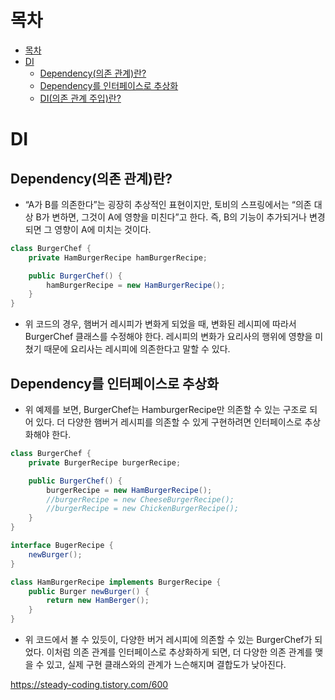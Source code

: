 # 목차
- [목차](#목차)
- [DI](#DI)
    - [Dependency(의존 관계)란?](#Dependency(의존-관계)란?)
    - [Dependency를 인터페이스로 추상화](#Dependency를-인터페이스로-추상화)
    - [DI(의존 관계 주입)란?](#DI(의존-관계-주입)란?)
# DI
## Dependency(의존 관계)란?
* “A가 B를 의존한다”는 굉장히 추상적인 표현이지만, 토비의 스프링에서는 “의존 대상 B가 변하면, 그것이 A에 영향을 미친다”고 한다. 즉, B의 기능이 추가되거나 변경되면 그 영향이 A에 미치는 것이다.
```java
class BurgerChef {
    private HamBurgerRecipe hamBurgerRecipe;

    public BurgerChef() {
        hamBurgerRecipe = new HamBurgerRecipe();        
    }
}
```
* 위 코드의 경우, 햄버거 레시피가 변화게 되었을 때, 변화된 레시피에 따라서 BurgerChef 클래스를 수정해야 한다. 레시피의 변화가 요리사의 행위에 영향을 미쳤기 때문에 요리사는 레시피에 의존한다고 말할 수 있다.
## Dependency를 인터페이스로 추상화
* 위 예제를 보면, BurgerChef는 HamburgerRecipe만 의존할 수 있는 구조로 되어 있다. 더 다양한 햄버거 레시피를 의존할 수 있게 구현하려면 인터페이스로 추상화해야 한다.
```java
class BurgerChef {
    private BurgerRecipe burgerRecipe;

    public BurgerChef() {
        burgerRecipe = new HamBurgerRecipe();
        //burgerRecipe = new CheeseBurgerRecipe();
        //burgerRecipe = new ChickenBurgerRecipe();
    }
}

interface BugerRecipe {
    newBurger();
} 

class HamBurgerRecipe implements BurgerRecipe {
    public Burger newBurger() {
        return new HamBerger();
    }
}
```
* 위 코드에서 볼 수 있듯이, 다양한 버거 레시피에 의존할 수 있는 BurgerChef가 되었다. 이처럼 의존 관계를 인터페이스로 추상화하게 되면, 더 다양한 의존 관계를 맺을 수 있고, 실제 구현 클래스와의 관계가 느슨해지며 결합도가 낮아진다.

https://steady-coding.tistory.com/600
